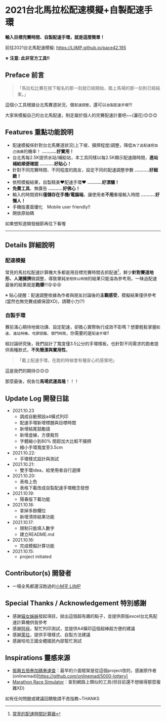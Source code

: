 # 2021台北馬拉松配速模擬+自製配速手環

**輸入目標完賽時間、自製配速手環，就是這麼簡單！**

前往2021台北馬配速模擬: https://LilMP.github.io/pace42.195

**※ 注意: 此非官方工具!!**

## Preface 前言

> 「馬拉松比賽在按下報名的那一刻就已經開始，踏上馬場的那一刻則已經結束。」

這個小工具根據台北馬賽道狀況，做`配速調整`，還可以`自製配速手環`!!!

大家來模擬自己的台北馬配速，制定屬於個人的完賽配速計畫吧~~(灑花)😊😊😊


## Features 重點功能說明
- 配速模擬係針對台北馬賽道狀況(上下坡、擁擠程度)調整，降低`為了追配速把自己搞爆`的機率！ **..........好實用！**
- 台北馬每2.5K提供水站/補給站，本工具同樣以每2.5K顯示配速跟時間，**進站補給順便確認** **..........好貼心！**
- 針對不同完賽時間、不同程度的跑友，設定不同的配速調整參數 **..........好細緻！**
- 依照模擬結果，自製精美❤️配速手環❤️ **..........好漂釀！**
- **免費工具**、無廣告 **..........好佛心！**
- 輸入的時間資料**僅儲存在手機/電腦端**，讓使用者**不用**重複輸入時間 **..........好懶人！**
- 手機版畫面優化　Mobile user friendly!!
- 開放原始碼


如果想知道開發細節再往下看喔

- - -

## Details 詳細說明

### 配速模擬
常見的馬拉松配速計算機大多都是用目標完賽時間去抓配速[^1]，鮮少**針對賽道地形、人潮擁擠**做調整，導致單純`里程除以時間`的結果只能淪為參考用，一昧追配速最後的結果就是**跑爆**!!!😵😵😵

※ 貼心提醒：配速調整依據為作者與朋友討論後的**主觀感受**，模擬結果僅供參考(當然也無完賽成績保證XD)，請鞭小力(?)

### 自製手環
賽前滿心期待地做功課、設定配速，卻擔心實際執行成效不彰嗎？想要輕鬆掌握`配速`、`進站時機`、`吃膠提醒`、`關門時間`，你需要的是`配速手環`!!

經討論研究後，我們設計了寬度僅3.5公分的手環樣板，也針對不同需求的跑者提供兩種款式，**不失簡潔與實用性**。

> 「戴上配速手環，在跑的時候會有種安心的感覺吧」

這是我們的期待😊😊😊


那麼最後，祝各位**馬場武運昌隆**！！！



## Update Log 開發日誌
- 2021.10.23
    - 調成自動預設a4橫式列印
    - 配速手環新增標題與目標時間
    - 新增結尾鼓勵語
    - 新增虛線，方便裁剪
    - 字體縮小到80% 間距加大比較不擁擠
    - 縮小手環寬度至3.5cm
- 2021.10.22:
    - 手環樣式設計與測試
- 2021.10.21:
    - 雙手環idea，給使用者自行選擇
- 2021.10.20:
    - 表格上色
    - 表格下載改成自製配速手環概念發想
- 2021.10.19:
    - 陽春版下載功能
- 2021.10.18:
    - 拿掉多餘欄位
    - 新增清除結果功能
- 2021.10.17:
    - 限制只能填入數字
    - 建立README.md
- 2021.10.16:
    - 完成模擬計算功能
- 2021.10.15:
    - project initiated

## Contributor(s) 開發者
- 一場全馬都還沒跑過的[小M平 LilMP]()

## Special Thanks / Acknowledgement 特別感謝
- 感謝[貓女姊姊]()發起項目，拋出這個超有趣的點子，並提供原版excel台北馬配速計算機供我參考
- 感謝[阿母]()，幫忙列印測試，並提供A4橫印這個超棒超方便的建議
- 感謝[萊拉]()，提供手環樣式、自製方法建議
- 感謝哈哈王國全體國民內部幫忙測試

## Inspirations 靈感來源
- [振興五倍券加碼券速查](https://onlinemad.github.io/5000-lottery)：最早的介面框架是從這個project改的，感謝原作者(onlinemad)[https://github.com/onlinemad/5000-lottery]
- [Marathon Race Simulator](https://42.195km.net/e/racesim/)：查到網路上類似的工具(但目前還不想做得那麼複雜XD)

[^1]: [常見的配速時間計算器](https://running.biji.co/index.php?q=tools)


如有任何問題或建議回饋敬請不吝指教~THANKS